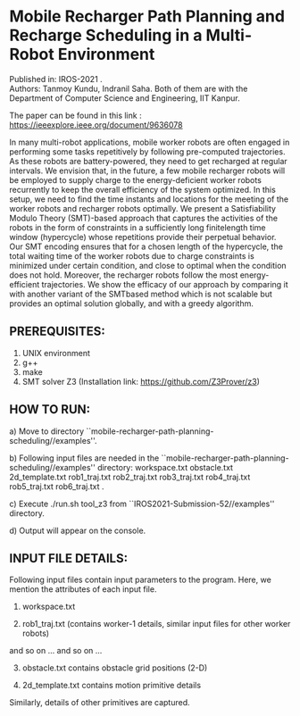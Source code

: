 
# Mobile Recharger Path Planning and Recharge Scheduling in a Multi-Robot Environment

Published in: IROS-2021 .  
Authors: Tanmoy Kundu, Indranil Saha. Both of them are with the Department of Computer Science and Engineering, IIT Kanpur.

The paper can be found in this link : https://ieeexplore.ieee.org/document/9636078


In many multi-robot applications, mobile worker
robots are often engaged in performing some tasks repetitively
by following pre-computed trajectories. As these robots are
battery-powered, they need to get recharged at regular intervals. We envision that, in the future, a few mobile recharger
robots will be employed to supply charge to the energy-deficient
worker robots recurrently to keep the overall efficiency of
the system optimized. In this setup, we need to find the time
instants and locations for the meeting of the worker robots and
recharger robots optimally. We present a Satisfiability Modulo
Theory (SMT)-based approach that captures the activities of
the robots in the form of constraints in a sufficiently long finitelength time window (hypercycle) whose repetitions provide their
perpetual behavior. Our SMT encoding ensures that for a
chosen length of the hypercycle, the total waiting time of the
worker robots due to charge constraints is minimized under
certain condition, and close to optimal when the condition
does not hold. Moreover, the recharger robots follow the
most energy-efficient trajectories. We show the efficacy of our
approach by comparing it with another variant of the SMTbased method which is not scalable but provides an optimal
solution globally, and with a greedy algorithm.

PREREQUISITES:
--------------
1. UNIX environment
2. g++
3. make
4. SMT solver Z3 (Installation link: https://github.com/Z3Prover/z3)

HOW TO RUN:
-----------
a) Move to directory  ``mobile-recharger-path-planning-scheduling/<approach-name>/examples''.

b) Following input files are needed in the ``mobile-recharger-path-planning-scheduling/<approach-name>/examples'' directory:
     workspace.txt  obstacle.txt  2d_template.txt  rob1_traj.txt  rob2_traj.txt  rob3_traj.txt  rob4_traj.txt  rob5_traj.txt  rob6_traj.txt .

c) Execute  ./run.sh tool_z3  from ``IROS2021-Submission-52/<approach-name>/examples'' directory.

d) Output will appear on the console.

INPUT FILE DETAILS:
------------
Following input files contain input parameters to the program. Here, we mention the attributes of each input file.

1. workspace.txt
<max x coordinate>
<max y coordinate>
<no. of worker robots>
<original hyperloop length>
<max. recharge amount per unit time>
<no. of recharger robots>


2. rob1_traj.txt (contains worker-1 details, similar input files for other worker robots)
<full charge amount>
<no. of trajectory points>
<position of trajectory point 1>
<position of trajectory point 2> 
and so on ...
<charge cost for moving from point-1 to point-2>
<charge cost for moving from point-2 to point-3>
and so on ...


3. obstacle.txt contains obstacle grid positions (2-D)


4. 2d_template.txt contains motion primitive details
<primitive id>
<initial velocity>
<final velocity>
<displacement of [x, y] distance from current position>
<cost of applying this primitive>
<time required to apply this primitive>
<swath locations from the current location, while applied>

Similarly, details of other primitives are captured.

